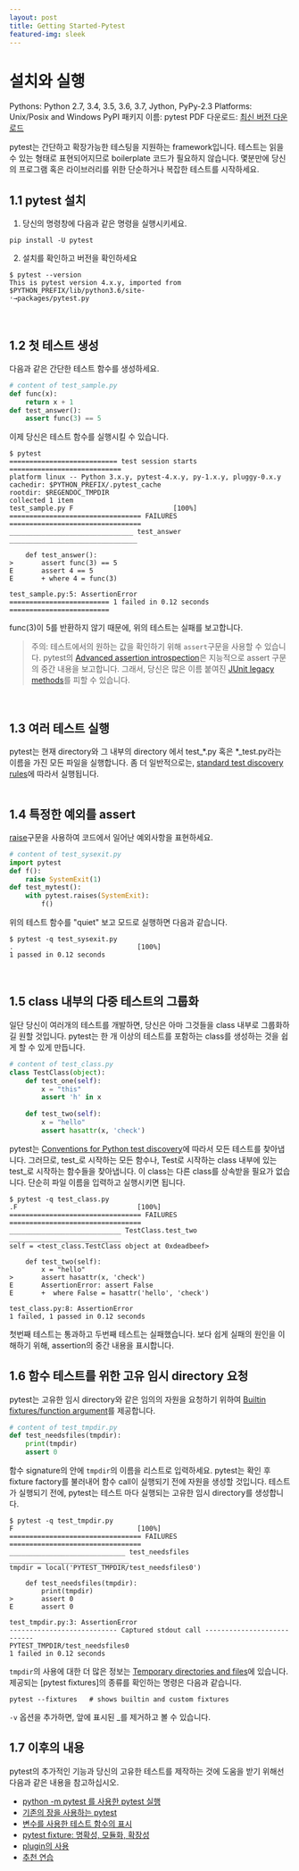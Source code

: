 ```yaml
---
layout: post
title: Getting Started-Pytest
featured-img: sleek
---
```



# 설치와 실행

Pythons: Python 2.7, 3.4, 3.5, 3.6, 3.7, Jython, PyPy-2.3
Platforms: Unix/Posix and Windows
PyPI 패키지 이름: pytest
PDF 다운로드: [최신 버전 다운로드](https://docs.pytest.org/en/latest/contents.html)

pytest는 간단하고 확장가능한 테스팅을 지원하는 framework입니다. 테스트는 읽을 수 있는 형태로 표현되어지므로 boilerplate 코드가 필요하지 않습니다. 몇분만에 당신의 프로그램 혹은 라이브러리를 위한 단순하거나 복잡한 테스트를 시작하세요.
<br>

1.1 pytest 설치
---
1. 당신의 명령창에 다음과 같은 명령을 실행시키세요.
```
pip install -U pytest
```
2. 설치를 확인하고 버전을 확인하세요
```
$ pytest --version
This is pytest version 4.x.y, imported from $PYTHON_PREFIX/lib/python3.6/site-
˓→packages/pytest.py
```
<br>

1.2 첫 테스트 생성
---
다음과 같은 간단한 테스트 함수를 생성하세요.
```python
# content of test_sample.py
def func(x):
	return x + 1
def test_answer():
	assert func(3) == 5
```
이제 당신은 테스트 함수를 실행시킬 수 있습니다.
```
$ pytest
=========================== test session starts ============================
platform linux -- Python 3.x.y, pytest-4.x.y, py-1.x.y, pluggy-0.x.y
cachedir: $PYTHON_PREFIX/.pytest_cache
rootdir: $REGENDOC_TMPDIR
collected 1 item
test_sample.py F						 [100%]
================================= FAILURES =================================
_______________________________ test_answer ________________________________

	def test_answer():
> 		assert func(3) == 5
E 		assert 4 == 5
E 		+ where 4 = func(3)

test_sample.py:5: AssertionError
========================= 1 failed in 0.12 seconds =========================
```
func(3)이 5를 반환하지 않기 때문에, 위의 테스트는 실패를 보고합니다.


>주의: 테스트에서의 원하는 값을 확인하기 위해 `assert`구문을 사용할 수 있습니다. pytest의 [Advanced assertion introspection](https://docs.python.org/3/reference/simple_stmts.html#the-assert-statement)은 지능적으로 assert 구문의 중간 내용을 보고합니다. 그래서, 당신은 많은 이름 붙여진 [JUnit legacy methods](https://docs.python.org/3/library/unittest.html#test-cases)를 피할 수 있습니다.
<br>

1.3 여러 테스트 실행
---
pytest는 현재 directory와 그 내부의 directory 에서 test_*.py 혹은 *_test.py라는 이름을 가진 모든 파일을 실행합니다. 좀 더 일반적으로는, [standard test discovery rules]("chapter_23.2")에 따라서 실행됩니다.
<br><br>

1.4 특정한 예외를 assert
---
[raise]("chapter_4.2")구문을 사용하여 코드에서 일어난 예외사항을 표현하세요.
```python
# content of test_sysexit.py
import pytest
def f():
	raise SystemExit(1)
def test_mytest():
	with pytest.raises(SystemExit):
		f()
```
위의 테스트 함수를 "quiet" 보고 모드로 실행하면 다음과 같습니다.
```
$ pytest -q test_sysexit.py
. 								[100%]
1 passed in 0.12 seconds
```
<br>

1.5 class 내부의 다중 테스트의 그룹화
---
일단 당신이 여러개의 테스트를 개발하면, 당신은 아마 그것들을 class 내부로 그룹화하길 원할 것입니다. pytest는 한 개 이상의 테스트를 포함하는 class를 생성하는 것을 쉽게 할 수 있게 만듭니다.
```python
# content of test_class.py
class TestClass(object):
	def test_one(self):
		x = "this"
		assert 'h' in x
        
	def test_two(self):
		x = "hello"
		assert hasattr(x, 'check')
```
pytest는 [Conventions for Python test discovery]("chapter_23.2")에 따라서 모든 테스트를 찾아냅니다. 그러므로, test_로 시작하는 모든 함수나, Test로 시작하는 class 내부에 있는 test_로 시작하는 함수들을 찾아냅니다. 이 class는 다른 class를 상속받을 필요가 없습니다. 단순히 파일 이름을 입력하고 실행시키면 됩니다.
```
$ pytest -q test_class.py
.F 								[100%]
================================= FAILURES =================================
____________________________ TestClass.test_two ____________________________
self = <test_class.TestClass object at 0xdeadbeef>

	def test_two(self):
		x = "hello"
> 		assert hasattr(x, 'check')
E 		AssertionError: assert False
E 	    +  where False = hasattr('hello', 'check')

test_class.py:8: AssertionError
1 failed, 1 passed in 0.12 seconds
```
첫번째 테스트는 통과하고 두번째 테스트는 실패했습니다. 보다 쉽게 실패의 원인을 이해하기 위해, assertion의 중간 내용을 표시합니다.
<br>

1.6 함수 테스트를 위한 고유 임시 directory 요청
---
pytest는 고유한 임시 directory와 같은 임의의 자원을 요청하기 위하여 [Builtin fixtures/function argument](https://docs.pytest.org/en/latest/builtin.html#builtinfixtures)를 제공합니다.
```python
# content of test_tmpdir.py
def test_needsfiles(tmpdir):
	print(tmpdir)
	assert 0
```
함수 signature의 안에 `tmpdir`의 이름을 리스트로 입력하세요. pytest는 확인 후 fixture factory를 불러내어 함수 call이 실행되기 전에 자원을 생성할 것입니다. 테스트가 실행되기 전에, pytest는 테스트 마다 실행되는 고유한 임시 directory를 생성합니다.
```
$ pytest -q test_tmpdir.py
F 								[100%]
================================= FAILURES =================================
_____________________________ test_needsfiles ______________________________
tmpdir = local('PYTEST_TMPDIR/test_needsfiles0')

	def test_needsfiles(tmpdir):
		print(tmpdir)
> 		assert 0
E 		assert 0

test_tmpdir.py:3: AssertionError
--------------------------- Captured stdout call ---------------------------
PYTEST_TMPDIR/test_needsfiles0
1 failed in 0.12 seconds
```
`tmpdir`의 사용에 대한 더 많은 정보는 [Temporary directories and files]("chapter_8")에 있습니다.
제공되는 [pytest fixtures]의 종류를 확인하는 명령은 다음과 같습니다.
```
pytest --fixtures 	# shows builtin and custom fixtures
```
`-v` 옵션을 추가하면, 앞에 표시된 _를 제거하고 볼 수 있습니다.
<br>


1.7 이후의 내용
---
pytest의 추가적인 기능과 당신의 고유한 테스트를 제작하는 것에 도움을 받기 위해선 다음과 같은 내용을 참고하십시오.
- [python -m pytest 를 사용한 pytest 실행]("chapter_2”)
- [기존의 장을 사용하는 pytest]("chpter_3")
- [변수를 사용한 테스트 함수의 표시]("chapter_6")
- [pytest fixture: 명확성, 모듈화, 확장성]("chapter_5")
- [plugin의 사용]("chpater_19")
- [추천 연습]("chapter_23")


